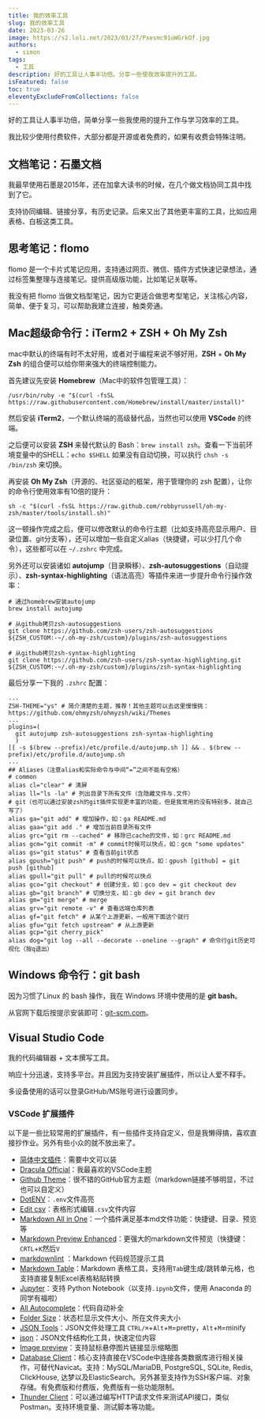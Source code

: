 ```yaml
---
title: 我的效率工具
slug: 我的效率工具
date: 2023-03-26
image: https://s2.loli.net/2023/03/27/Pxesmc91uWGrkOf.jpg
authors:
  - simon
tags:
  - 工具
description: 好的工具让人事半功倍。分享一些使我效率提升的工具。
isFeatured: false
toc: true
eleventyExcludeFromCollections: false
---
```

好的工具让人事半功倍，简单分享一些我使用的提升工作与学习效率的工具。

我比较少使用付费软件，大部分都是开源或者免费的，如果有收费会特殊注明。

## 文档笔记：石墨文档

我最早使用石墨是2015年，还在加拿大读书的时候，在几个做文档协同工具中找到了它。

支持协同编辑、链接分享，有历史记录。后来又出了其他更丰富的工具，比如应用表格、白板这类工具。

## 思考笔记：flomo

flomo 是一个卡片式笔记应用，支持通过网页、微信、插件方式快速记录想法，通过标签集整理与连接笔记。提供高级版功能，比如笔记关联等。

我没有把 flomo 当做文档型笔记，因为它更适合做思考型笔记，关注核心内容，简单、便于复习，可以帮助我建立连接，触类旁通。

## Mac超级命令行：iTerm2 + ZSH + Oh My Zsh

mac中默认的终端有时不太好用，或者对于编程来说不够好用，**ZSH** + **Oh My Zsh** 的组合便可以给你带来强大的终端控制能力。

首先建议先安装 **Homebrew**（Mac中的软件包管理工具）：

```shell
/usr/bin/ruby -e "$(curl -fsSL https://raw.githubusercontent.com/Homebrew/install/master/install)"
```

然后安装 **iTerm2**，一个默认终端的高级替代品，当然也可以使用 **VSCode** 的终端。

之后便可以安装 **ZSH** 来替代默认的 Bash：`brew install zsh`。查看一下当前环境变量中的SHELL：`echo $SHELL` 如果没有自动切换，可以执行 `chsh -s /bin/zsh` 来切换。

再安装 **Oh My Zsh**（开源的、社区驱动的框架，用于管理你的 zsh 配置），让你的命令行使用效率有10倍的提升：

```shell
sh -c "$(curl -fsSL https://raw.github.com/robbyrussell/oh-my-zsh/master/tools/install.sh)"
```

这一顿操作完成之后，便可以修改默认的命令行主题（比如支持高亮显示用户、目录位置、git分支等），还可以增加一些自定义alias（快捷键，可以少打几个命令），这些都可以在 `~/.zshrc` 中完成。

另外还可以安装诸如 **autojump**（目录瞬移）、**zsh-autosuggestions**（自动提示）、**zsh-syntax-highlighting**（语法高亮）等插件来进一步提升命令行操作效率：

```shell
# 通过homebrew安装autojump
brew install autojump

# 从github拷贝zsh-autosuggestions
git clone https://github.com/zsh-users/zsh-autosuggestions ${ZSH_CUSTOM:-~/.oh-my-zsh/custom}/plugins/zsh-autosuggestions

# 从github拷贝zsh-syntax-highlighting
git clone https://github.com/zsh-users/zsh-syntax-highlighting.git ${ZSH_CUSTOM:-~/.oh-my-zsh/custom}/plugins/zsh-syntax-highlighting

```

最后分享一下我的 `.zshrc` 配置：

```shell
...
ZSH-THEME="ys" # 简介清楚的主题，推荐！其他主题可以去这里慢慢挑：https://github.com/ohmyzsh/ohmyzsh/wiki/Themes
...
plugins=(
  git autojump zsh-autosuggestions zsh-syntax-highlighting
  )
[[ -s $(brew --prefix)/etc/profile.d/autojump.sh ]] && . $(brew --prefix)/etc/profile.d/autojump.sh
...
## Aliases（注意alias和实际命令与中间“=”之间不能有空格）
# common
alias cl="clear" # 清屏
alias ll="ls -la" # 列出目录下所有文件（含隐藏文件与.文件）
# git（也可以通过安装zsh的git插件实现更丰富的功能，但是我常用的没有特别多，就自己写了）
alias ga="git add" # 增加操作，如：ga README.md
alias gaa="git add ." # 增加当前目录所有文件
alias grc="git rm --cached" # 移除已cache的文件，如：grc README.md
alias gcm="git commit -m" # commit时候可以快点，如：gcm "some updates"
alias gs="git status" # 查看当前git状态
alias gpush="git push" # push的时候可以快点，如：gpush [github] = git push [github]
alias gpull="git pull" # pull的时候可以快点
alias gco="git checkout" # 创建分支，如：gco dev = git checkout dev
alias gb="git branch" # 切换分支，如：gb dev = git branch dev
alias gm="git merge" # merge
alias grv="git remote -v" # 查看远端仓库列表
alias gf="git fetch" # 从某个上游更新，一般用下面这个就行
alias gfu="git fetch upstream" # 从上游更新
alias gcp="git cherry_pick"
alias dog="git log --all --decorate --oneline --graph" # 命令行git历史可视化（按q退出）
```

## Windows 命令行：git bash

因为习惯了Linux 的 bash 操作，我在 Windows 环境中使用的是 **git bash**。

从官网下载后按提示安装即可：[git-scm.com](https://git-scm.com/downloads)。

## Visual Studio Code

我的代码编辑器 + 文本撰写工具。

响应十分迅速，支持多平台。并且因为支持安装扩展插件，所以让人爱不释手。

多设备使用的话可以登录GitHub/MS账号进行设置同步。

### VSCode 扩展插件

以下是一些比较常用的扩展插件，有一些插件支持自定义，但是我懒得搞，喜欢直接抄作业。另外有些小众的就不放出来了。

* [简体中文插件](https://marketplace.visualstudio.com/items?itemName=MS-CEINTL.vscode-language-pack-zh-hans)：需要中文可以装
* [Dracula Official](https://marketplace.visualstudio.com/items?itemName=dracula-theme.theme-dracula)：我最喜欢的VSCode主题
* [Github Theme](https://marketplace.visualstudio.com/items?itemName=GitHub.github-vscode-theme)：很不错的GitHub官方主题（markdown链接不够明显，不过也可以自定义）
* [DotENV](https://marketplace.visualstudio.com/items?itemName=mikestead.dotenv)：`.env`文件高亮
* [Edit csv](https://marketplace.visualstudio.com/items?itemName=janisdd.vscode-edit-csv)：表格形式编辑`.csv`文件内容
* [Markdown All in One](https://marketplace.visualstudio.com/items?itemName=yzhang.markdown-all-in-one)：一个插件满足基本md文件功能：快捷键、目录、预览等
* [Markdown Preview Enhanced](https://marketplace.visualstudio.com/items?itemName=shd101wyy.markdown-preview-enhanced)：更强大的markdown文件预览（快捷键：`CRTL`+`K`然后`V`
* [markdownlint](https://marketplace.visualstudio.com/items?itemName=DavidAnson.vscode-markdownlint) ：Markdown 代码规范提示工具
* [Markdown Table](https://marketplace.visualstudio.com/items?itemName=TakumiI.markdowntable)：Markdown 表格工具，支持用`Tab`键生成/跳转单元格，也支持直接复制Excel表格粘贴转换
* [Jupyter](https://marketplace.visualstudio.com/items?itemName=ms-toolsai.jupyter)：支持 Python Notebook（以支持`.ipynb`文件，使用 Anaconda 的同学有福啦）
* [All Autocomplete](https://marketplace.visualstudio.com/items?itemName=Atishay-Jain.All-Autocomplete)：代码自动补全
* [Folder Size](https://marketplace.visualstudio.com/items?itemName=xiaoluoboding.vscode-folder-size)：状态栏显示文件大小、所在文件夹大小
* [JSON Tools](https://marketplace.visualstudio.com/items?itemName=eriklynd.json-tools)：JSON文件处理工具 `CTRL/⌘`+`Alt`+`M`=pretty，`Alt`+`M`=minify
* [json](https://marketplace.visualstudio.com/items?itemName=ZainChen.json)：JSON文件结构化工具，快速定位内容
* [Image preview](https://marketplace.visualstudio.com/items?itemName=kisstkondoros.vscode-gutter-preview)：支持鼠标悬停图片链接显示缩略图
* [Database Client](https://marketplace.visualstudio.com/items?itemName=cweijan.vscode-mysql-client2)：核心支持直接在VSCode中连接各类数据库进行相关操作，可替代Navicat。支持：MySQL/MariaDB, PostgreSQL, SQLite, Redis, ClickHouse, 达梦以及ElasticSearch。另外甚至支持作为SSH客户端、对象存储。有免费版和付费版，免费版有一些功能限制。
* [Thunder Client](https://marketplace.visualstudio.com/items?itemName=rangav.vscode-thunder-client)：可以通过编写HTTP请求文件来测试API接口，类似Postman。支持环境变量、测试脚本等功能。
